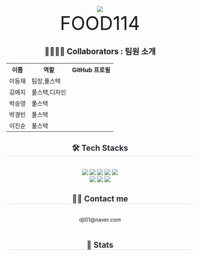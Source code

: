 
<div align= "center" >
    <img src="https://capsule-render.vercel.app/api?type=waving&color=auto&height=120&text=&animation=&fontColor=000000&fontSize=70" />
    <div style="font-size: 50px;">FOOD114</div>
    </div>
    <div align= "center"> 
    <div style="font-weight: 700; font-size: 15px; text-align: center; color: #282d33;">  </div> 
    </div>
    <div align="center">
    <h2 tabindex="-1" class="heading-element" dir="auto">👨‍👩‍👦‍👦 Collaborators : 팀원 소개</h2>
        <table>
            <tr>
                <th>이름</th>    
                <th>역할</th>
                <th>GitHub 프로필</th>
            </tr>
            <tr>
                <td>이동재</td>
                <td>팀장,풀스택</td>
                <td></td>
            </tr>
            <tr>
                <td>김예지</td>
                <td>풀스택,디자인</td>
                <td></td>
            </tr>
            <tr>
                <td>박승영</td>
                <td>풀스택</td>
                <td></td>
            </tr>
            <tr>
                <td>박경빈</td>
                <td>풀스택</td>
                <td></td>
            </tr>
            <tr>
                <td>이진순</td>
                <td>풀스택</td>
                <td></td>
            </tr>
            </table>
        </div>
    <div align= "center">
    <h2 style="border-bottom: 1px solid #d8dee4; color: #282d33;"> 🛠️ Tech Stacks </h2> <br> 
    <div style="margin: 0 auto; text-align: center;" align= "center"> <img src="https://img.shields.io/badge/Spring Boot-6DB33F?style=for-the-badge&logo=Spring Boot&logoColor=white">
          <img src="https://img.shields.io/badge/Vue.js-4FC08D?style=for-the-badge&logo=Vue.js&logoColor=white">
          <img src="https://img.shields.io/badge/MySQL-4479A1?style=for-the-badge&logo=MySQL&logoColor=white">
          <img src="https://img.shields.io/badge/Java-007396?style=for-the-badge&logo=Java&logoColor=white">
          <img src="https://img.shields.io/badge/jQuery-0769AD?style=for-the-badge&logo=jQuery&logoColor=white">
          <br/><img src="https://img.shields.io/badge/CSS3-1572B6?style=for-the-badge&logo=CSS3&logoColor=white">
          <img src="https://img.shields.io/badge/HTML5-E34F26?style=for-the-badge&logo=HTML5&logoColor=white">
          <img src="https://img.shields.io/badge/Javascript-F7DF1E?style=for-the-badge&logo=Javascript&logoColor=white">
          </div>
    </div>
    <div align= "center">
    <h2 style="border-bottom: 1px solid #d8dee4; color: #282d33;"> 🧑‍💻 Contact me </h2> <br> 
       djl01@naver.com
    <div align= "center">  </div>  <br> 
    <div align= "center">  </div> 
    </div>
    <div align= "center"> 
    <h2 style="border-bottom: 1px solid #d8dee4; color: #282d33;"> 🏅 Stats </h2> <div align= "center">   </div> 
    </div>
    
